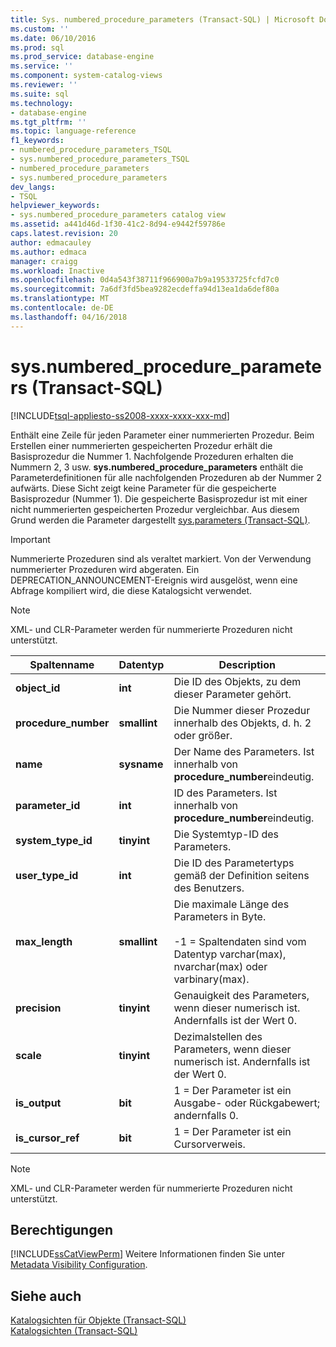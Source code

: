 ```yaml
---
title: Sys. numbered_procedure_parameters (Transact-SQL) | Microsoft Docs
ms.custom: ''
ms.date: 06/10/2016
ms.prod: sql
ms.prod_service: database-engine
ms.service: ''
ms.component: system-catalog-views
ms.reviewer: ''
ms.suite: sql
ms.technology:
- database-engine
ms.tgt_pltfrm: ''
ms.topic: language-reference
f1_keywords:
- numbered_procedure_parameters_TSQL
- sys.numbered_procedure_parameters_TSQL
- numbered_procedure_parameters
- sys.numbered_procedure_parameters
dev_langs:
- TSQL
helpviewer_keywords:
- sys.numbered_procedure_parameters catalog view
ms.assetid: a441d46d-1f30-41c2-8d94-e9442f59786e
caps.latest.revision: 20
author: edmacauley
ms.author: edmaca
manager: craigg
ms.workload: Inactive
ms.openlocfilehash: 0d4a543f38711f966900a7b9a19533725fcfd7c0
ms.sourcegitcommit: 7a6df3fd5bea9282ecdeffa94d13ea1da6def80a
ms.translationtype: MT
ms.contentlocale: de-DE
ms.lasthandoff: 04/16/2018
---
```

# <a name="sysnumberedprocedureparameters-transact-sql"></a>sys.numbered_procedure_parameters (Transact-SQL)
[!INCLUDE[tsql-appliesto-ss2008-xxxx-xxxx-xxx-md](../../includes/tsql-appliesto-ss2008-xxxx-xxxx-xxx-md.md)]

  Enthält eine Zeile für jeden Parameter einer nummerierten Prozedur. Beim Erstellen einer nummerierten gespeicherten Prozedur erhält die Basisprozedur die Nummer 1. Nachfolgende Prozeduren erhalten die Nummern 2, 3 usw. **sys.numbered_procedure_parameters** enthält die Parameterdefinitionen für alle nachfolgenden Prozeduren ab der Nummer 2 aufwärts. Diese Sicht zeigt keine Parameter für die gespeicherte Basisprozedur (Nummer 1). Die gespeicherte Basisprozedur ist mit einer nicht nummerierten gespeicherten Prozedur vergleichbar. Aus diesem Grund werden die Parameter dargestellt [sys.parameters (Transact-SQL)](../../relational-databases/system-catalog-views/sys-parameters-transact-sql.md).  
  
> [!IMPORTANT]  
>  Nummerierte Prozeduren sind als veraltet markiert. Von der Verwendung nummerierter Prozeduren wird abgeraten. Ein DEPRECATION_ANNOUNCEMENT-Ereignis wird ausgelöst, wenn eine Abfrage kompiliert wird, die diese Katalogsicht verwendet.  
  
> [!NOTE]  
>  XML- und CLR-Parameter werden für nummerierte Prozeduren nicht unterstützt.  
  
|Spaltenname|Datentyp|Description|  
|-----------------|---------------|-----------------|  
|**object_id**|**int**|Die ID des Objekts, zu dem dieser Parameter gehört.|  
|**procedure_number**|**smallint**|Die Nummer dieser Prozedur innerhalb des Objekts, d. h. 2 oder größer.|  
|**name**|**sysname**|Der Name des Parameters. Ist innerhalb von **procedure_number**eindeutig.|  
|**parameter_id**|**int**|ID des Parameters. Ist innerhalb von **procedure_number**eindeutig.|  
|**system_type_id**|**tinyint**|Die Systemtyp-ID des Parameters.|  
|**user_type_id**|**int**|Die ID des Parametertyps gemäß der Definition seitens des Benutzers.|  
|**max_length**|**smallint**|Die maximale Länge des Parameters in Byte.<br /><br /> -1 = Spaltendaten sind vom Datentyp varchar(max), nvarchar(max) oder varbinary(max).|  
|**precision**|**tinyint**|Genauigkeit des Parameters, wenn dieser numerisch ist. Andernfalls ist der Wert 0.|  
|**scale**|**tinyint**|Dezimalstellen des Parameters, wenn dieser numerisch ist. Andernfalls ist der Wert 0.|  
|**is_output**|**bit**|1 = Der Parameter ist ein Ausgabe- oder Rückgabewert; andernfalls 0.|  
|**is_cursor_ref**|**bit**|1 = Der Parameter ist ein Cursorverweis.|  
  
> [!NOTE]  
>  XML- und CLR-Parameter werden für nummerierte Prozeduren nicht unterstützt.  
  
## <a name="permissions"></a>Berechtigungen  
 [!INCLUDE[ssCatViewPerm](../../includes/sscatviewperm-md.md)] Weitere Informationen finden Sie unter [Metadata Visibility Configuration](../../relational-databases/security/metadata-visibility-configuration.md).  
  
## <a name="see-also"></a>Siehe auch  
 [Katalogsichten für Objekte &#40;Transact-SQL&#41;](../../relational-databases/system-catalog-views/object-catalog-views-transact-sql.md)   
 [Katalogsichten &#40;Transact-SQL&#41;](../../relational-databases/system-catalog-views/catalog-views-transact-sql.md)  
  
  
